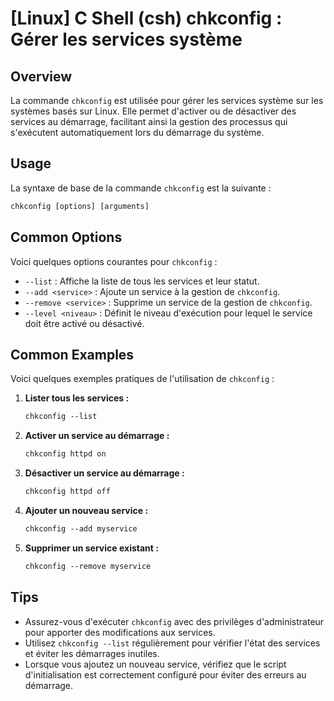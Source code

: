 # [Linux] C Shell (csh) chkconfig : Gérer les services système

## Overview
La commande `chkconfig` est utilisée pour gérer les services système sur les systèmes basés sur Linux. Elle permet d'activer ou de désactiver des services au démarrage, facilitant ainsi la gestion des processus qui s'exécutent automatiquement lors du démarrage du système.

## Usage
La syntaxe de base de la commande `chkconfig` est la suivante :

```csh
chkconfig [options] [arguments]
```

## Common Options
Voici quelques options courantes pour `chkconfig` :

- `--list` : Affiche la liste de tous les services et leur statut.
- `--add <service>` : Ajoute un service à la gestion de `chkconfig`.
- `--remove <service>` : Supprime un service de la gestion de `chkconfig`.
- `--level <niveau>` : Définit le niveau d'exécution pour lequel le service doit être activé ou désactivé.

## Common Examples
Voici quelques exemples pratiques de l'utilisation de `chkconfig` :

1. **Lister tous les services :**
   ```csh
   chkconfig --list
   ```

2. **Activer un service au démarrage :**
   ```csh
   chkconfig httpd on
   ```

3. **Désactiver un service au démarrage :**
   ```csh
   chkconfig httpd off
   ```

4. **Ajouter un nouveau service :**
   ```csh
   chkconfig --add myservice
   ```

5. **Supprimer un service existant :**
   ```csh
   chkconfig --remove myservice
   ```

## Tips
- Assurez-vous d'exécuter `chkconfig` avec des privilèges d'administrateur pour apporter des modifications aux services.
- Utilisez `chkconfig --list` régulièrement pour vérifier l'état des services et éviter les démarrages inutiles.
- Lorsque vous ajoutez un nouveau service, vérifiez que le script d'initialisation est correctement configuré pour éviter des erreurs au démarrage.